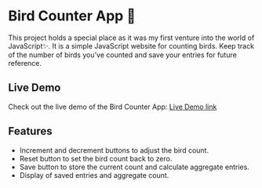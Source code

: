# Bird Counter App 🦜
This project holds a special place as it was my first venture into the world of JavaScript✨.
It is a simple JavaScript website for counting birds. Keep track of the number of birds you've counted and save your entries for future reference.

## Live Demo
Check out the live demo of the Bird Counter App: [Live Demo link](https://bird-counter-project.netlify.app/)

## Features

- Increment and decrement buttons to adjust the bird count.
- Reset button to set the bird count back to zero.
- Save button to store the current count and calculate aggregate entries.
- Display of saved entries and aggregate count.

